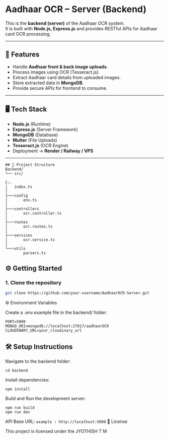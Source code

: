 # Aadhaar OCR – Server (Backend)

This is the **backend (server)** of the Aadhaar OCR system.  
It is built with **Node.js, Express.js** and provides RESTful APIs for Aadhaar card OCR processing.  

---

## 🚀 Features

- Handle **Aadhaar front & back image uploads**.  
- Process images using OCR (Tesseract.js).  
- Extract Aadhaar card details from uploaded images.  
- Store extracted data in **MongoDB**.  
- Provide secure APIs for frontend to consume.  

---

## 🖥️ Tech Stack

- **Node.js** (Runtime)  
- **Express.js** (Server Framework)  
- **MongoDB** (Database)  
- **Multer** (File Uploads)  
- **Tesseract.js** (OCR Engine)  
- Deployment → **Render / Railway / VPS**  

---
```
## 📂 Project Structure
Backend/
└── src/

C:.
│   index.ts
│   
├───config
│       env.ts
│
├───controllers
│       ocr.controller.ts
│
├───routes
│       ocr.routes.ts
│
├───services
│       ocr.service.ts
│
└───utils
        parsers.ts
```

## ⚙️ Getting Started

### 1. Clone the repository

```bash
git clone https://github.com/your-username/AadhaarOCR-Server.git
```
⚙️ Environment Variables

Create a .env.example file in the backend/ folder:
```env.examlpe
PORT=5000
MONGO_URI=mongodb://localhost:27017/aadhaarOCR
CLOUDINARY_URL=your_cloudinary_url
```
## 🛠️ Setup Instructions

Navigate to the backend folder:
```
cd backend
```
Install dependencies:
```
npm install
```

Build and Run the development server:
```
npm run build
npm run dev
```

API Base URL:
``
example : http://localhost:5000
``
📄 License

This project is licensed under the JYOTHISH T M




